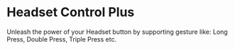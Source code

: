 # Headset Control Plus
Unleash the power of your Headset button by supporting gesture like: Long Press, Double Press, Triple Press etc.
